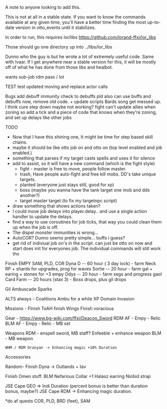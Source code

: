 A note to anyone looking to add this.

This is not at all in a stable state. If you want to know the commands available at any given time, you'll have a better time
finding the most up-to-date version in otto_events until it stabilizes.

In order to run, this requires lor/libs  https://github.com/lorand-ffxi/lor_libs

Those should go one directory up into ../libs/lor_libs

Dunno who the guy is but he wrote a lot of extremely useful code. Same with Ivaar. If I get anywhere near a stable version for this, it will be mostly 
off of what he has done from those libs and healbot.




wants
sub-job
rdm 
pass / lot

TEST
test updated moving and replace actor calls

Bugs
add debuff immunity check to debuffs
pld also can use buffs and debuffs now, remove old code. + update scripts
Bards song get messed up.
I think cure step down maybe not working?
fight can't update allies when zoning so add a tick and a piece of code that knows when they're zoning, and set up delays like other jobs

TODO
- Now that I have this shining one, It might be time for step based skill chains.
- maybe it should be like otto job on and otto on (top level enabled and job enabled.)
- something that parses if my target casts spells and uses it for silence
- add to assist, so it will have a new command (which is the fight style)
    - fight - master is free to move, people follow master.
    - trash, Have people auto-fight and free kill mobs. DD's take unique targets.
    - planted (everyone just stays still, good for xp)
    - boss (maybe you wanna have the tank target one mob and dds another?)
    - target master target (to fix my targetnpc script)
- draw something that shows actions taken?
- I could move job delays into player.delay.. and use a single action handler to update the delays.
- find a way to use coroutines for job ticks, that way you could clean them up when the job is off.
- The dispel monster immunities is wrong...
- AutoCOR? Dunno seems pretty simple... buffs i guess?
- get rid of indiviual job on's in the script. can just be otto on now and start does init for 
everyones job. The individual commands will still work tho


Finish EMPY
SAM, PLD, COR
Dyna D          -- 60 hour ( 3 day lock)   - farm Neck RP + shards for upgrades, prog for waves
Sortie          -- 20 hour                 - farm gal + earing + stones for +3 empy
Odys            -- 20 hour                 - farm segs and progress gaol
Card Farm       -- 20 hours (stax 3)       - Boss drops, plus gil drops

Gil
Ambuscade
Sparks


ALTS 
always -
    Coalitions
    Ambu for a while
    XP
    Domain Invasion

Missions -
    FInish ToAH 
    finish Wings
    Finish voracious 

Gear -
https://www.bg-wiki.com/ffxi/Deacon_Sword
    RDM AF - Empy - Relic
    BLM AF - Empy - Relic - MB set

Weapons
    RDM - enspell sword, MB staff? Enfeeble + enhance weapon
    BLM - MB weapon

    WHM / RDM Oranyan -> Enhancing magic +10% Duration
Accessories

Random-
    Finish Dyna
    -> Outlands + tav 

Finish Omen stuff. 
BLM
Nefarious Collar +1
Halasz earring
Niobid strap

JSE Cape GEO => Indi Duration (percent bonus is better than duration bonus, maybe?)
JSE Cape RDM -> Enhancing magic duration.

*do af quests COR, PLD, BRD (feet), SAM